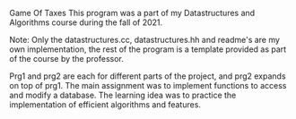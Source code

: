 Game Of Taxes
This program was a part of my Datastructures and Algorithms course during the fall of 2021. 

Note: Only the datastructures.cc, datastructures.hh and readme's are my own implementation, the rest of the program is a template provided as part of the course by the professor.

Prg1 and prg2 are each for different parts of the project, and prg2 expands on top of prg1. The main assignment was to implement functions to access and modify a database. The learning idea was to practice the implementation of efficient algorithms and features.

